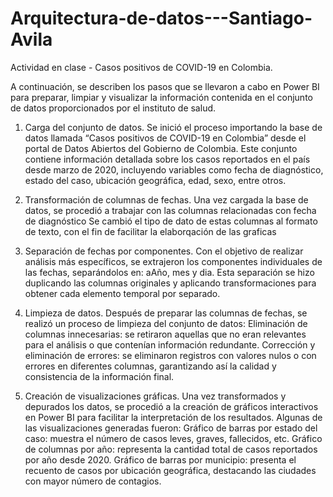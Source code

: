 # Arquitectura-de-datos---Santiago-Avila
Actividad en clase - Casos positivos de COVID-19 en Colombia.

A continuación, se describen los pasos que se llevaron a cabo en Power BI para preparar, limpiar y visualizar la información contenida en el conjunto de datos proporcionados por el instituto de salud. 

1. Carga del conjunto de datos.
Se inició el proceso importando la base de datos llamada “Casos positivos de COVID-19 en Colombia” desde el portal de Datos Abiertos del Gobierno de Colombia. Este conjunto contiene información detallada sobre los casos reportados en el país desde marzo de 2020, incluyendo variables como fecha de diagnóstico, estado del caso, ubicación geográfica, edad, sexo, entre otros.

2. Transformación de columnas de fechas.
Una vez cargada la base de datos, se procedió a trabajar con las columnas relacionadas con fecha de diagnóstico
Se cambió el tipo de dato de estas columnas al formato de texto, con el fin de facilitar la elaborqación de las graficas

3. Separación de fechas por componentes.
Con el objetivo de realizar análisis más específicos, se extrajeron los componentes individuales de las fechas, separándolos en: aAño, mes y dia.
Esta separación se hizo duplicando las columnas originales y aplicando transformaciones para obtener cada elemento temporal por separado.

4. Limpieza de datos.
Después de preparar las columnas de fechas, se realizó un proceso de limpieza del conjunto de datos:
Eliminación de columnas innecesarias: se retiraron aquellas que no eran relevantes para el análisis o que contenían información redundante.
Corrección y eliminación de errores: se eliminaron registros con valores nulos o con errores en diferentes columnas, garantizando así la calidad y consistencia de la información final.

5. Creación de visualizaciones gráficas.
Una vez transformados y depurados los datos, se procedió a la creación de gráficos interactivos en Power BI para facilitar la interpretación de los resultados. Algunas de las visualizaciones generadas fueron:
Gráfico de barras por estado del caso: muestra el número de casos leves, graves, fallecidos, etc.
Gráfico de columnas por año: representa la cantidad total de casos reportados por año desde 2020.
Gráfico de barras por municipio: presenta el recuento de casos por ubicación geográfica, destacando las ciudades con mayor número de contagios.

